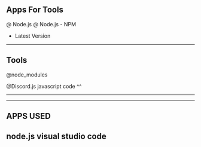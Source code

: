 
Apps For Tools
-----------------
@ Node.js
@ Node.js - NPM
 - Latest Version
----------------

Tools
----------------
@node_modules


@Discord.js
javascript code ^^




-----------------

-----------------------
APPS USED
------------------
node.js
visual studio code
-----------------
